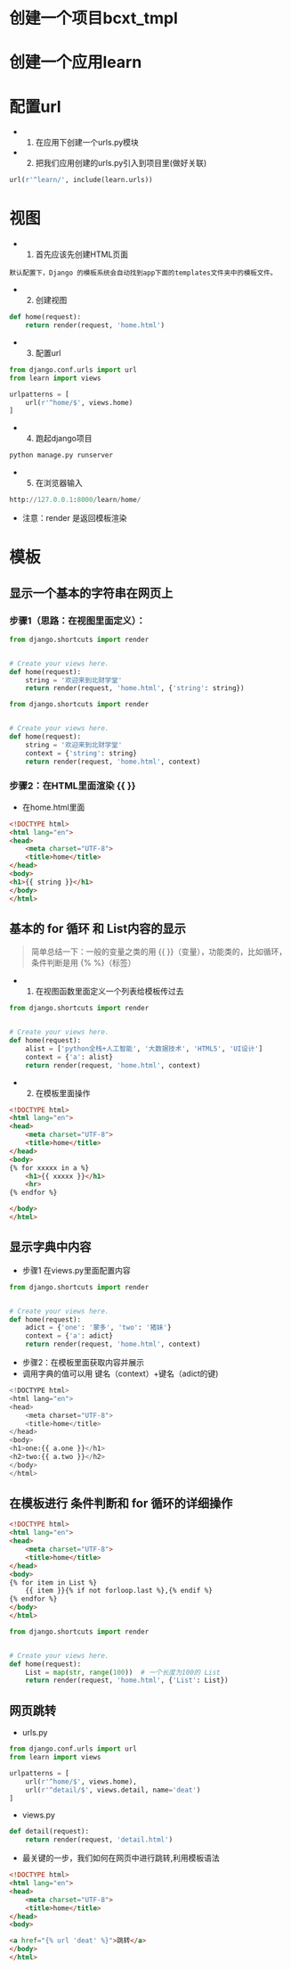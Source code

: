 # 创建一个项目bcxt_tmpl 
# 创建一个应用learn
# 配置url
* 1. 在应用下创建一个urls.py模块
* 2. 把我们应用创建的urls.py引入到项目里(做好关联)
```python
url(r'^learn/', include(learn.urls))
```
# 视图
* 1. 首先应该先创建HTML页面
```
默认配置下，Django 的模板系统会自动找到app下面的templates文件夹中的模板文件。
```
* 2. 创建视图
```python
def home(request):
    return render(request, 'home.html')
```
* 3. 配置url
```python
from django.conf.urls import url
from learn import views

urlpatterns = [
    url(r'^home/$', views.home)
]
```
* 4. 跑起django项目
```python
python manage.py runserver
```
* 5. 在浏览器输入
```python
http://127.0.0.1:8000/learn/home/
```
* 注意：render 是返回模板渲染

# 模板
## 显示一个基本的字符串在网页上
### 步骤1（思路：在视图里面定义）：
```python
from django.shortcuts import render


# Create your views here.
def home(request):
    string = '欢迎来到北财学堂'
    return render(request, 'home.html', {'string': string})
```
```python
from django.shortcuts import render


# Create your views here.
def home(request):
    string = '欢迎来到北财学堂'
    context = {'string': string}
    return render(request, 'home.html', context)
```
### 步骤2：在HTML里面渲染 {{ }}
* 在home.html里面
```html
<!DOCTYPE html>
<html lang="en">
<head>
    <meta charset="UTF-8">
    <title>home</title>
</head>
<body>
<h1>{{ string }}</h1>
</body>
</html>
```
## 基本的 for 循环 和 List内容的显示
> 简单总结一下：一般的变量之类的用 {{ }}（变量），功能类的，比如循环，条件判断是用 {%  %}（标签）
* 1. 在视图函数里面定义一个列表给模板传过去
```python
from django.shortcuts import render


# Create your views here.
def home(request):
    alist = ['python全栈+人工智能', '大数据技术', 'HTML5', 'UI设计']
    context = {'a': alist}
    return render(request, 'home.html', context)
```
* 2. 在模板里面操作
```html
<!DOCTYPE html>
<html lang="en">
<head>
    <meta charset="UTF-8">
    <title>home</title>
</head>
<body>
{% for xxxxx in a %}
    <h1>{{ xxxxx }}</h1>
    <hr>
{% endfor %}

</body>
</html>
```
## 显示字典中内容
* 步骤1 在views.py里面配置内容
```python
from django.shortcuts import render


# Create your views here.
def home(request):
    adict = {'one': '蒙多', 'two': '猪妹'}
    context = {'a': adict}
    return render(request, 'home.html', context)

```
* 步骤2：在模板里面获取内容并展示
* 调用字典的值可以用 键名（context）+键名（adict的键)
```python
<!DOCTYPE html>
<html lang="en">
<head>
    <meta charset="UTF-8">
    <title>home</title>
</head>
<body>
<h1>one:{{ a.one }}</h1>
<h2>two:{{ a.two }}</h2>
</body>
</html>
```
## 在模板进行 条件判断和 for 循环的详细操作
```html
<!DOCTYPE html>
<html lang="en">
<head>
    <meta charset="UTF-8">
    <title>home</title>
</head>
<body>
{% for item in List %}
    {{ item }}{% if not forloop.last %},{% endif %}
{% endfor %}
</body>
</html>
```
```python
from django.shortcuts import render


# Create your views here.
def home(request):
    List = map(str, range(100))  # 一个长度为100的 List
    return render(request, 'home.html', {'List': List})

```
## 网页跳转
* urls.py
```python
from django.conf.urls import url
from learn import views

urlpatterns = [
    url(r'^home/$', views.home),
    url(r'^detail/$', views.detail, name='deat')
]

```
* views.py
```python
def detail(request):
    return render(request, 'detail.html')
```
* 最关键的一步，我们如何在网页中进行跳转,利用模板语法
```html
<!DOCTYPE html>
<html lang="en">
<head>
    <meta charset="UTF-8">
    <title>home</title>
</head>
<body>

<a href="{% url 'deat' %}">跳转</a>
</body>
</html>
```
